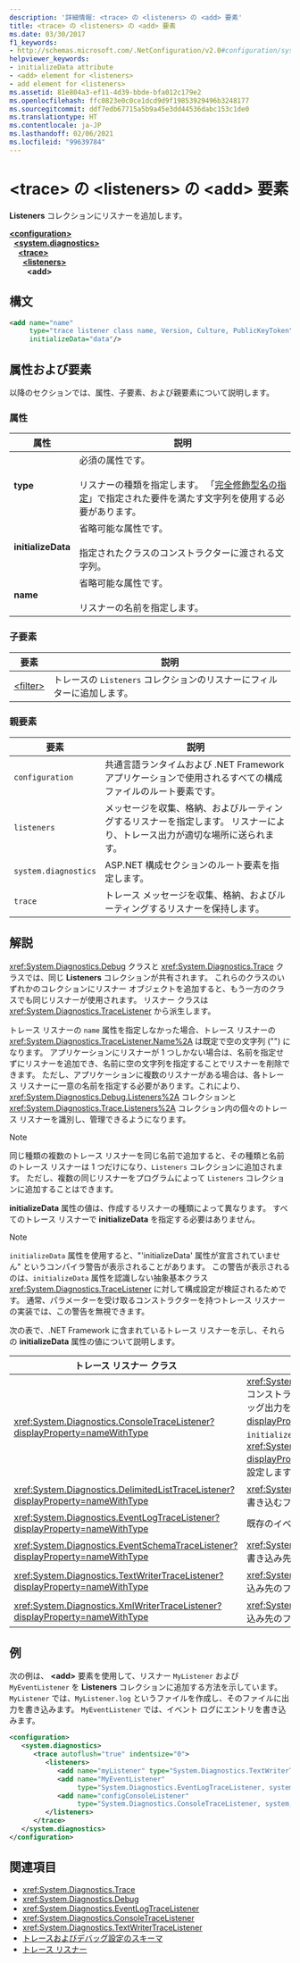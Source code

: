 ```yaml
---
description: '詳細情報: <trace> の <listeners> の <add> 要素'
title: <trace> の <listeners> の <add> 要素
ms.date: 03/30/2017
f1_keywords:
- http://schemas.microsoft.com/.NetConfiguration/v2.0#configuration/system.diagnostics/trace/listeners/add
helpviewer_keywords:
- initializeData attribute
- <add> element for <listeners>
- add element for <listeners>
ms.assetid: 81e804a3-ef11-4d39-bbde-bfa012c179e2
ms.openlocfilehash: ffc0823e0c0ce1dcd9d9f19853929496b3248177
ms.sourcegitcommit: ddf7edb67715a5b9a45e3dd44536dabc153c1de0
ms.translationtype: HT
ms.contentlocale: ja-JP
ms.lasthandoff: 02/06/2021
ms.locfileid: "99639784"
---
```

# <a name="add-element-for-listeners-for-trace"></a>\<trace> の \<listeners> の \<add> 要素

**Listeners** コレクションにリスナーを追加します。  

[**\<configuration>**](../configuration-element.md)\
&nbsp;&nbsp;[**\<system.diagnostics>**](system-diagnostics-element.md)\
&nbsp;&nbsp;&nbsp;&nbsp;[**\<trace>**](trace-element.md)\
&nbsp;&nbsp;&nbsp;&nbsp;&nbsp;&nbsp;[**\<listeners>**](listeners-element-for-trace.md)\
&nbsp;&nbsp;&nbsp;&nbsp;&nbsp;&nbsp;&nbsp;&nbsp;**\<add>**

## <a name="syntax"></a>構文  
  
```xml  
<add name="name"
     type="trace listener class name, Version, Culture, PublicKeyToken"  
     initializeData="data"/>  
```  
  
## <a name="attributes-and-elements"></a>属性および要素  

 以降のセクションでは、属性、子要素、および親要素について説明します。  
  
### <a name="attributes"></a>属性  
  
|属性|説明|  
|---------------|-----------------|  
|**type**|必須の属性です。<br /><br /> リスナーの種類を指定します。 「[完全修飾型名の指定](../../../reflection-and-codedom/specifying-fully-qualified-type-names.md)」で指定された要件を満たす文字列を使用する必要があります。|  
|**initializeData**|省略可能な属性です。<br /><br /> 指定されたクラスのコンストラクターに渡される文字列。|  
|**name**|省略可能な属性です。<br /><br /> リスナーの名前を指定します。|  
  
### <a name="child-elements"></a>子要素  
  
|要素|説明|  
|-------------|-----------------|  
|[\<filter>](filter-element-for-add-for-listeners-for-trace.md)|トレースの `Listeners` コレクションのリスナーにフィルターに追加します。|  
  
### <a name="parent-elements"></a>親要素  
  
|要素|説明|  
|-------------|-----------------|  
|`configuration`|共通言語ランタイムおよび .NET Framework アプリケーションで使用されるすべての構成ファイルのルート要素です。|  
|`listeners`|メッセージを収集、格納、およびルーティングするリスナーを指定します。 リスナーにより、トレース出力が適切な場所に送られます。|  
|`system.diagnostics`|ASP.NET 構成セクションのルート要素を指定します。|  
|`trace`|トレース メッセージを収集、格納、およびルーティングするリスナーを保持します。|  
  
## <a name="remarks"></a>解説  

 <xref:System.Diagnostics.Debug> クラスと <xref:System.Diagnostics.Trace> クラスでは、同じ **Listeners** コレクションが共有されます。 これらのクラスのいずれかのコレクションにリスナー オブジェクトを追加すると、もう一方のクラスでも同じリスナーが使用されます。 リスナー クラスは <xref:System.Diagnostics.TraceListener> から派生します。  
  
 トレース リスナーの `name` 属性を指定しなかった場合、トレース リスナーの <xref:System.Diagnostics.TraceListener.Name%2A> は既定で空の文字列 ("") になります。 アプリケーションにリスナーが 1 つしかない場合は、名前を指定せずにリスナーを追加でき、名前に空の文字列を指定することでリスナーを削除できます。 ただし、アプリケーションに複数のリスナーがある場合は、各トレース リスナーに一意の名前を指定する必要があります。これにより、<xref:System.Diagnostics.Debug.Listeners%2A> コレクションと <xref:System.Diagnostics.Trace.Listeners%2A> コレクション内の個々のトレース リスナーを識別し、管理できるようになります。  
  
> [!NOTE]
> 同じ種類の複数のトレース リスナーを同じ名前で追加すると、その種類と名前のトレース リスナーは 1 つだけになり、`Listeners` コレクションに追加されます。 ただし、複数の同じリスナーをプログラムによって `Listeners` コレクションに追加することはできます。  
  
 **initializeData** 属性の値は、作成するリスナーの種類によって異なります。 すべてのトレース リスナーで **initializeData** を指定する必要はありません。  
  
> [!NOTE]
> `initializeData` 属性を使用すると、"'initializeData' 属性が宣言されていません" というコンパイラ警告が表示されることがあります。 この警告が表示されるのは、`initializeData` 属性を認識しない抽象基本クラス <xref:System.Diagnostics.TraceListener> に対して構成設定が検証されるためです。 通常、パラメーターを受け取るコンストラクターを持つトレース リスナーの実装では、この警告を無視できます。  
  
 次の表で、.NET Framework に含まれているトレース リスナーを示し、それらの **initializeData** 属性の値について説明します。  
  
|トレース リスナー クラス|initializeData 属性値|  
|--------------------------|------------------------------------|  
|<xref:System.Diagnostics.ConsoleTraceListener?displayProperty=nameWithType>|<xref:System.Diagnostics.ConsoleTraceListener.%23ctor%2A> コンストラクターの `useErrorStream` 値。  トレースおよびデバッグ出力を <xref:System.Console.Error%2A?displayProperty=nameWithType> に書き込むには、`initializeData` 属性を "`true`" に設定します。<xref:System.Console.Out%2A?displayProperty=nameWithType> に書き込むには、"`false`" に設定します。|  
|<xref:System.Diagnostics.DelimitedListTraceListener?displayProperty=nameWithType>|<xref:System.Diagnostics.DelimitedListTraceListener> が出力を書き込むファイルの名前。|  
|<xref:System.Diagnostics.EventLogTraceListener?displayProperty=nameWithType>|既存のイベント ログ ソースの名前。|  
|<xref:System.Diagnostics.EventSchemaTraceListener?displayProperty=nameWithType>|<xref:System.Diagnostics.EventSchemaTraceListener> による書き込み先のファイルの名前。|  
|<xref:System.Diagnostics.TextWriterTraceListener?displayProperty=nameWithType>|<xref:System.Diagnostics.TextWriterTraceListener> による書き込み先のファイルの名前。|  
|<xref:System.Diagnostics.XmlWriterTraceListener?displayProperty=nameWithType>|<xref:System.Diagnostics.XmlWriterTraceListener> による書き込み先のファイルの名前。|  
  
## <a name="example"></a>例  

 次の例は、 **\<add>** 要素を使用して、リスナー `MyListener` および `MyEventListener` を **Listeners** コレクションに追加する方法を示しています。 `MyListener` では、`MyListener.log` というファイルを作成し、そのファイルに出力を書き込みます。 `MyEventListener` では、イベント ログにエントリを書き込みます。  
  
```xml  
<configuration>  
   <system.diagnostics>  
      <trace autoflush="true" indentsize="0">  
         <listeners>  
            <add name="myListener" type="System.Diagnostics.TextWriterTraceListener, system, version=1.0.3300.0, Culture=neutral, PublicKeyToken=b77a5c561934e089" initializeData="c:\myListener.log" />  
            <add name="MyEventListener"  
                 type="System.Diagnostics.EventLogTraceListener, system, version=1.0.3300.0, Culture=neutral, PublicKeyToken=b77a5c561934e089"                 initializeData="MyConfigEventLog"/>  
            <add name="configConsoleListener"  
                 type="System.Diagnostics.ConsoleTraceListener, system, version=1.0.3300.0, Culture=neutral, PublicKeyToken=b77a5c561934e089"/>  
         </listeners>  
      </trace>  
   </system.diagnostics>  
</configuration>  
```  
  
## <a name="see-also"></a>関連項目

- <xref:System.Diagnostics.Trace>
- <xref:System.Diagnostics.Debug>
- <xref:System.Diagnostics.EventLogTraceListener>
- <xref:System.Diagnostics.ConsoleTraceListener>
- <xref:System.Diagnostics.TextWriterTraceListener>
- [トレースおよびデバッグ設定のスキーマ](index.md)
- [トレース リスナー](../../../debug-trace-profile/trace-listeners.md)
